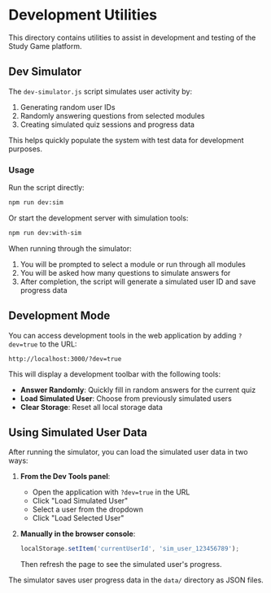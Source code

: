 # Development Utilities

This directory contains utilities to assist in development and testing of the Study Game platform.

## Dev Simulator

The `dev-simulator.js` script simulates user activity by:
1. Generating random user IDs
2. Randomly answering questions from selected modules
3. Creating simulated quiz sessions and progress data

This helps quickly populate the system with test data for development purposes.

### Usage

Run the script directly:
```bash
npm run dev:sim
```

Or start the development server with simulation tools:
```bash
npm run dev:with-sim
```

When running through the simulator:
1. You will be prompted to select a module or run through all modules
2. You will be asked how many questions to simulate answers for
3. After completion, the script will generate a simulated user ID and save progress data

## Development Mode

You can access development tools in the web application by adding `?dev=true` to the URL:
```
http://localhost:3000/?dev=true
```

This will display a development toolbar with the following tools:
- **Answer Randomly**: Quickly fill in random answers for the current quiz
- **Load Simulated User**: Choose from previously simulated users
- **Clear Storage**: Reset all local storage data

## Using Simulated User Data

After running the simulator, you can load the simulated user data in two ways:

1. **From the Dev Tools panel**:
   - Open the application with `?dev=true` in the URL
   - Click "Load Simulated User"
   - Select a user from the dropdown
   - Click "Load Selected User"

2. **Manually in the browser console**:
   ```javascript
   localStorage.setItem('currentUserId', 'sim_user_123456789');
   ```
   Then refresh the page to see the simulated user's progress.

The simulator saves user progress data in the `data/` directory as JSON files. 